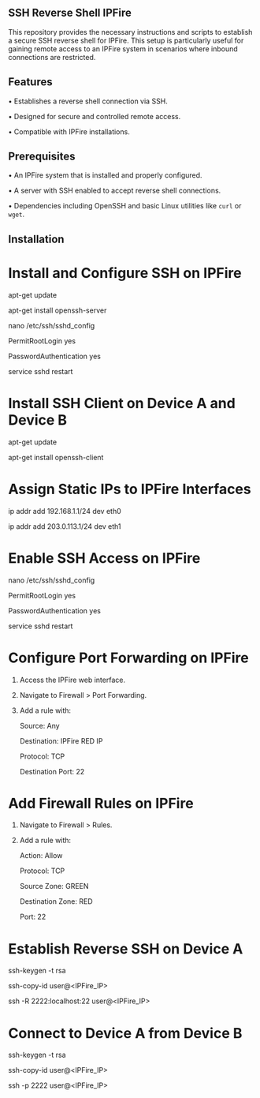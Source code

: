 SSH Reverse Shell IPFire
----------------------------

This repository provides the necessary instructions and scripts to establish a secure SSH reverse shell for IPFire. This setup is particularly useful for gaining remote access to an IPFire system in scenarios where inbound connections are restricted.

Features
-----------------------------------

• Establishes a reverse shell connection via SSH.

• Designed for secure and controlled remote access.

• Compatible with IPFire installations.


Prerequisites
------------------------------------


• An IPFire system that is installed and properly configured.

• A server with SSH enabled to accept reverse shell connections.

• Dependencies including OpenSSH and basic Linux utilities like `curl` or `wget`.

Installation
----------------------------------------------
 

# Install and Configure SSH on IPFire 

apt-get update 

apt-get install openssh-server 

nano /etc/ssh/sshd_config 

PermitRootLogin yes 

PasswordAuthentication yes 

service sshd restart 

  

# Install SSH Client on Device A and Device B 

apt-get update 

apt-get install openssh-client 

  

# Assign Static IPs to IPFire Interfaces 

ip addr add 192.168.1.1/24 dev eth0 

ip addr add 203.0.113.1/24 dev eth1 

  

# Enable SSH Access on IPFire 

nano /etc/ssh/sshd_config 

PermitRootLogin yes 

PasswordAuthentication yes 

service sshd restart 

  

# Configure Port Forwarding on IPFire 

1. Access the IPFire web interface. 

2. Navigate to Firewall > Port Forwarding. 

3. Add a rule with: 

      Source: Any 

      Destination: IPFire RED IP 

      Protocol: TCP 

      Destination Port: 22 

  

 

# Add Firewall Rules on IPFire 

1. Navigate to Firewall > Rules. 

2. Add a rule with: 

     Action: Allow 

      Protocol: TCP 

     Source Zone: GREEN 

     Destination Zone: RED 

     Port: 22 

  

# Establish Reverse SSH on Device A 

ssh-keygen -t rsa 

ssh-copy-id user@<IPFire_IP> 

ssh -R 2222:localhost:22 user@<IPFire_IP> 

  

# Connect to Device A from Device B 

ssh-keygen -t rsa 

ssh-copy-id user@<IPFire_IP> 

ssh -p 2222 user@<IPFire_IP> 

  

 

 
